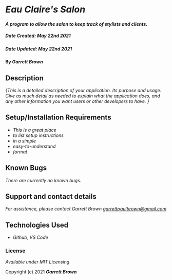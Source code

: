 # _Eau Claire's Salon_

#### _A program to allow the salon to keep track of stylists and clients._
##### _Date Created: May 22nd 2021_
##### _Date Updated: May 22nd 2021_

#### By _**Garrett Brown**_

## Description

_{This is a detailed description of your application. Its purpose and usage.  Give as much detail as needed to explain what the application does, and any other information you want users or other developers to have. }_

## Setup/Installation Requirements

* _This is a great place_
* _to list setup instructions_
* _in a simple_
* _easy-to-understand_
* _format_


## Known Bugs

_There are currently no known bugs._

## Support and contact details

_For assistance, please contact Garrett Brown <garrettpaulbrown@gmail.com>_

## Technologies Used

* _Github, VS Code_

### License

*Available under MIT Licensing*

Copyright (c) 2021 **_Garrett Brown_**
